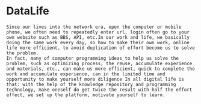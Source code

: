 # DataLife
    Since our lives into the network era, open the computer or mobile phone, we often need to repeatedly enter url, login often go to your own website such as BBS, API, etc.In our work and life, we basically doing the same work every day, so how to make their own work, online life more efficient, to avoid duplication of effort become us to solve the problem.
    In fact, many of computer programming ideas to help us solve the problem, such as optimizing process, the reuse, accumulate experience and materials, etc., can make us more efficient, quick to complete the work and accumulate experience, can in the limited time and opportunity to make yourself more diligence In all digital life is that: with the help of the knowledge repository and programming technology, make oneself do get twice the result with half the effort effect, we set up the platform, motivate yourself to learn.
